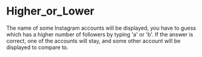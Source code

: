 # Higher_or_Lower
The name of some Instagram accounts will be displayed, you have to guess which has a higher number of followers by typing 'a' or 'b'. If the answer is correct, one of the accounts will stay, and some other account will be displayed to compare to.
